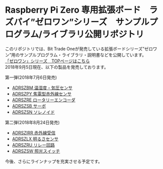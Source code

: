 # Raspberry Pi Zero 専用拡張ボード　ラズパイ”ゼロワン”シリーズ　サンプルプログラム/ライブラリ公開リポジトリ

このリポジトリでは、Bit Trade Oneが発売している拡張ボードシリーズ”ゼロワン”用のサンプルプログラム・ライブラリ・説明書などを公開しています。  
[「ゼロワン」シリーズ　TOPページはこちら](http://bit-trade-one.co.jp/product/module/zeroone01top/)  
2018年9月5日現在、以下の製品を発売しております。

第一弾(2018年7月6日発売)  
 - [ADRSZBM 温湿度・気圧センサ](http://bit-trade-one.co.jp/product/module/adrszbm)
 - [ADRSZPY 焦電型赤外線センサ](http://bit-trade-one.co.jp/product/module/adrszpy)
 - [ADRSZRE ロータリーエンコーダ](http://bit-trade-one.co.jp/product/module/adrszre)
 - [ADRSZSB サーボ](http://bit-trade-one.co.jp/product/module/adrszsb)
 - [ADRSZSN ソレノイド](http://bit-trade-one.co.jp/product/module/adrszsn)

第二弾(2018年8月24日発売)
 - [ADRSZIRR 赤外線受信](http://bit-trade-one.co.jp/product/module/adrszirr)
 - [ADRSZLX 明るさセンサ](http://bit-trade-one.co.jp/product/module/adrszlx)
 - [ADRSZRU リレー回路](http://bit-trade-one.co.jp/product/module/adrszru)
 - [ADRSZSW 照光スイッチ](http://bit-trade-one.co.jp/product/module/adrszsw)

今後、さらにラインナップを充実させる予定です。
